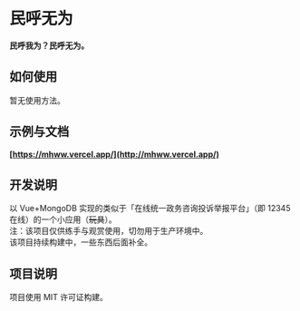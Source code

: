 # 民呼无为

**民呼我为？民呼无为。**

## 如何使用

暂无使用方法。

## 示例与文档

**[https://mhww.vercel.app/](http://mhww.vercel.app/)**

## 开发说明

以 Vue+MongoDB 实现的类似于「在线统一政务咨询投诉举报平台」（即 12345 在线）的一个小应用（~~玩具~~）。<br>
注：该项目仅供练手与观赏使用，切勿用于生产环境中。<br>
该项目持续构建中，一些东西后面补全。<br>

## 项目说明

项目使用 MIT 许可证构建。<br>

